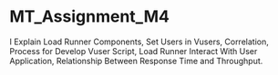 # MT_Assignment_M4
I Explain Load Runner Components, Set Users in Vusers, Correlation, Process for Develop Vuser Script, Load Runner Interact With User Application, Relationship Between Response Time and Throughput.
